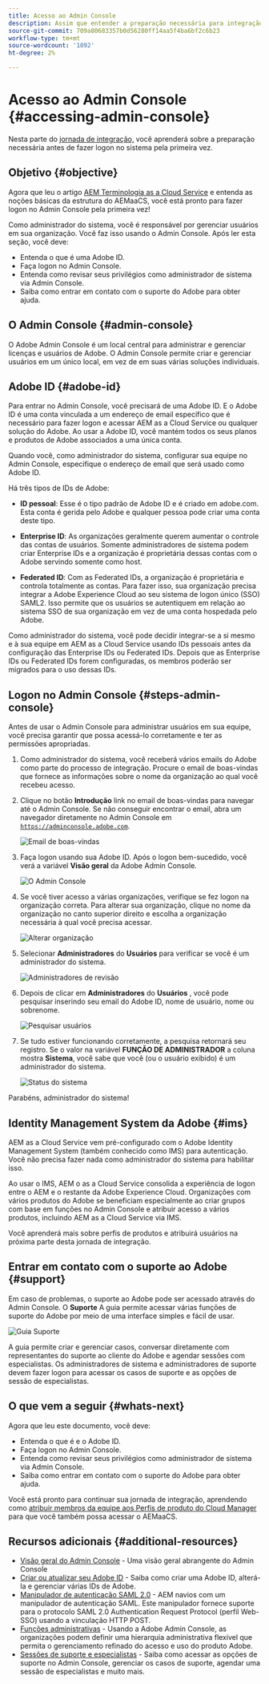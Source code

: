 ```yaml
---
title: Acesso ao Admin Console
description: Assim que entender a preparação necessária para integração e as noções básicas da estrutura do AEMaaCS, você estará pronto para fazer logon no Admin Console pela primeira vez.
source-git-commit: 709a80683357b0d56280ff14aa5f4ba6bf2c6b23
workflow-type: tm+mt
source-wordcount: '1092'
ht-degree: 2%

---
```



# Acesso ao Admin Console {#accessing-admin-console}

Nesta parte do [jornada de integração,](overview.md) você aprenderá sobre a preparação necessária antes de fazer logon no sistema pela primeira vez.

## Objetivo {#objective}

Agora que leu o artigo [AEM Terminologia as a Cloud Service](terminology.md) e entenda as noções básicas da estrutura do AEMaaCS, você está pronto para fazer logon no Admin Console pela primeira vez!

Como administrador do sistema, você é responsável por gerenciar usuários em sua organização. Você faz isso usando o Admin Console. Após ler esta seção, você deve:

* Entenda o que é uma Adobe ID.
* Faça logon no Admin Console.
* Entenda como revisar seus privilégios como administrador de sistema via Admin Console.
* Saiba como entrar em contato com o suporte do Adobe para obter ajuda.

## O Admin Console {#admin-console}

O Adobe Admin Console é um local central para administrar e gerenciar licenças e usuários de Adobe. O Admin Console permite criar e gerenciar usuários em um único local, em vez de em suas várias soluções individuais.

## Adobe ID {#adobe-id}

Para entrar no Admin Console, você precisará de uma Adobe ID. E o Adobe ID é uma conta vinculada a um endereço de email específico que é necessário para fazer logon e acessar AEM as a Cloud Service ou qualquer solução do Adobe. Ao usar a Adobe ID, você mantém todos os seus planos e produtos de Adobe associados a uma única conta.

Quando você, como administrador do sistema, configurar sua equipe no Admin Console, especifique o endereço de email que será usado como Adobe ID.

Há três tipos de IDs de Adobe:

* **ID pessoal**: Esse é o tipo padrão de Adobe ID e é criado em adobe.com. Esta conta é gerida pelo Adobe e qualquer pessoa pode criar uma conta deste tipo.

* **Enterprise ID**: As organizações geralmente querem aumentar o controle das contas de usuários. Somente administradores de sistema podem criar Enterprise IDs e a organização é proprietária dessas contas com o Adobe servindo somente como host.

* **Federated ID**: Com as Federated IDs, a organização é proprietária e controla totalmente as contas. Para fazer isso, sua organização precisa integrar a Adobe Experience Cloud ao seu sistema de logon único (SSO) SAML2. Isso permite que os usuários se autentiquem em relação ao sistema SSO de sua organização em vez de uma conta hospedada pelo Adobe.

Como administrador do sistema, você pode decidir integrar-se a si mesmo e à sua equipe em AEM as a Cloud Service usando IDs pessoais antes da configuração das Enterprise IDs ou Federated IDs. Depois que as Enterprise IDs ou Federated IDs forem configuradas, os membros poderão ser migrados para o uso dessas IDs.

## Logon no Admin Console {#steps-admin-console}

Antes de usar o Admin Console para administrar usuários em sua equipe, você precisa garantir que possa acessá-lo corretamente e ter as permissões apropriadas.

1. Como administrador do sistema, você receberá vários emails do Adobe como parte do processo de integração. Procure o email de boas-vindas que fornece as informações sobre o nome da organização ao qual você recebeu acesso.

1. Clique no botão **Introdução** link no email de boas-vindas para navegar até o Admin Console. Se não conseguir encontrar o email, abra um navegador diretamente no Admin Console em [`https://adminconsole.adobe.com`](https://adminconsole.adobe.com).

   ![Email de boas-vindas](/help/journey-onboarding/assets/get-started-email.png)

1. Faça logon usando sua Adobe ID. Após o logon bem-sucedido, você verá a variável **Visão geral** da Adobe Admin Console.

   ![O Admin Console](/help/journey-onboarding/assets/get-started1.png)

1. Se você tiver acesso a várias organizações, verifique se fez logon na organização correta. Para alterar sua organização, clique no nome da organização no canto superior direito e escolha a organização necessária à qual você precisa acessar.

   ![Alterar organização](/help/journey-onboarding/assets/admin-console-orgswitch.png)

1. Selecionar **Administradores** do **Usuários** para verificar se você é um administrador do sistema.

   ![Administradores de revisão](/help/journey-onboarding/assets/get-started2.png)

1. Depois de clicar em **Administradores** do **Usuários** , você pode pesquisar inserindo seu email do Adobe ID, nome de usuário, nome ou sobrenome.

   ![Pesquisar usuários](/help/journey-onboarding/assets/get-started3.png)

1. Se tudo estiver funcionando corretamente, a pesquisa retornará seu registro. Se o valor na variável **FUNÇÃO DE ADMINISTRADOR** a coluna mostra **Sistema**, você sabe que você (ou o usuário exibido) é um administrador do sistema.

   ![Status do sistema](/help/journey-onboarding/assets/get-started4.png)

Parabéns, administrador do sistema!

## Identity Management System da Adobe {#ims}

AEM as a Cloud Service vem pré-configurado com o Adobe Identity Management System (também conhecido como IMS) para autenticação. Você não precisa fazer nada como administrador do sistema para habilitar isso.

Ao usar o IMS, AEM o as a Cloud Service consolida a experiência de logon entre o AEM e o restante da Adobe Experience Cloud. Organizações com vários produtos do Adobe se beneficiam especialmente ao criar grupos com base em funções no Admin Console e atribuir acesso a vários produtos, incluindo AEM as a Cloud Service via IMS.

Você aprenderá mais sobre perfis de produtos e atribuirá usuários na próxima parte desta jornada de integração.

## Entrar em contato com o suporte ao Adobe {#support}

Em caso de problemas, o suporte ao Adobe pode ser acessado através do Admin Console. O **Suporte** A guia permite acessar várias funções de suporte do Adobe por meio de uma interface simples e fácil de usar.

![Guia Suporte](/help/journey-onboarding/assets/support-menu.png)

A guia permite criar e gerenciar casos, conversar diretamente com representantes do suporte ao cliente do Adobe e agendar sessões com especialistas. Os administradores de sistema e administradores de suporte devem fazer logon para acessar os casos de suporte e as opções de sessão de especialistas.

## O que vem a seguir {#whats-next}

Agora que leu este documento, você deve:

* Entenda o que é e o Adobe ID.
* Faça logon no Admin Console.
* Entenda como revisar seus privilégios como administrador de sistema via Admin Console.
* Saiba como entrar em contato com o suporte do Adobe para obter ajuda.

Você está pronto para continuar sua jornada de integração, aprendendo como [atribuir membros da equipe aos Perfis de produto do Cloud Manager](assign-profiles-cloud-manager.md) para que você também possa acessar o AEMaaCS.

## Recursos adicionais {#additional-resources}

* [Visão geral do Admin Console](https://helpx.adobe.com/br/enterprise/using/admin-console.html) - Uma visão geral abrangente do Admin Console
* [Criar ou atualizar seu Adobe ID](https://helpx.adobe.com/ca/manage-account/using/create-update-adobe-id.html#HowtocreateorupdateyourAdobeID) - Saiba como criar uma Adobe ID, alterá-la e gerenciar várias IDs de Adobe.
* [Manipulador de autenticação SAML 2.0](https://experienceleague.adobe.com/docs/experience-manager-65/administering/security/saml-2-0-authenticationhandler.html) - AEM navios com um manipulador de autenticação SAML. Este manipulador fornece suporte para o protocolo SAML 2.0 Authentication Request Protocol (perfil Web-SSO) usando a vinculação HTTP POST.
* [Funções administrativas](https://helpx.adobe.com/enterprise/using/admin-roles.ug.html) - Usando a Adobe Admin Console, as organizações podem definir uma hierarquia administrativa flexível que permita o gerenciamento refinado do acesso e uso do produto Adobe.
* [Sessões de suporte e especialistas](https://helpx.adobe.com/enterprise/admin-guide.html/enterprise/using/support-for-experience-cloud.ug.html) - Saiba como acessar as opções de suporte no Admin Console, gerenciar os casos de suporte, agendar uma sessão de especialistas e muito mais.
